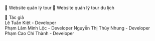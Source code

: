 📌 Website quản lý tour
📌 Website quản lý tour du lịch


🚀 Tác giả  
Lê Tuấn Kiệt - Developer  
Phạm Lâm Minh Lộc - Developer 
Nguyễn Thị Thùy Nhung - Developer  
Phạm Cao Chí Thành - Developer  
